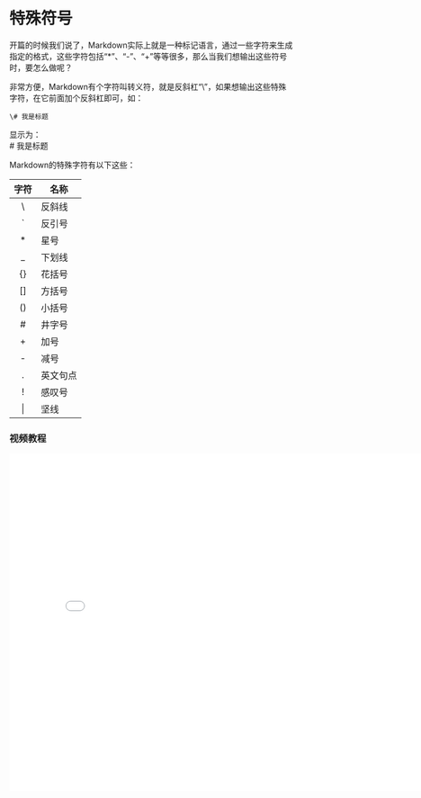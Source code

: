 # 特殊符号
开篇的时候我们说了，Markdown实际上就是一种标记语言，通过一些字符来生成指定的格式，这些字符包括“\*”、“-”、“+”等等很多，那么当我们想输出这些符号时，要怎么做呢？

非常方便，Markdown有个字符叫转义符，就是反斜杠“\\”，如果想输出这些特殊字符，在它前面加个反斜杠即可，如：

`\# 我是标题`

显示为：  
\# 我是标题

Markdown的特殊字符有以下这些：

| 字符 | 名称 |
| :---: | --- |
| \\ | 反斜线 |
| \` | 反引号 |
| \* | 星号 |
| \_ | 下划线 |
| \{\} | 花括号 |
| \[\] | 方括号 |
| \(\) | 小括号 |
| \# | 井字号 |
| \+ | 加号 |
| \- | 减号 |
| \. | 英文句点 |
| \! | 感叹号 |
| \| | 坚线 |


### 视频教程
<iframe src="//player.bilibili.com/player.html?aid=499688584&bvid=BV1iK411P7dy&cid=236955322&page=1" scrolling="no" border="0" frameborder="no" framespacing="0" allowfullscreen="true" width="800" height="600"> </iframe>